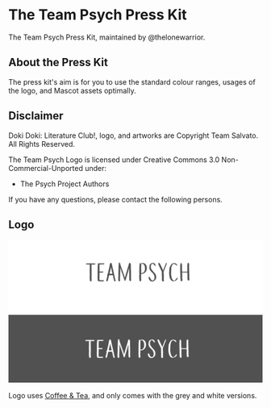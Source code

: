 # The Team Psych Press Kit
The Team Psych Press Kit, maintained by @thelonewarrior.

## About the Press Kit

The press kit's aim is for you to use the standard colour ranges, usages of the logo, and Mascot assets optimally. 

## Disclaimer

Doki Doki: Literature Club!, logo, and artworks are Copyright Team Salvato. All Rights Reserved.


The Team Psych Logo is licensed under Creative Commons 3.0 Non-Commercial-Unported under:

- The Psych Project Authors
  

If you have any questions, please contact the following persons.

## Logo

![Logo](TeamPsychLogoColorGuides.png)

Logo uses [Coffee & Tea](https://www.dafont.com/coffee-tea.font), and only comes with the grey and white versions.


